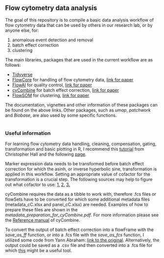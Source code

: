 ## Flow cytometry data analysis
The goal of this repository is to compile a basic data analysis workflow of flow cytometry data that can be used by others in our research lab, or by anyone else, for:
1. anomalous event detection and removal
2. batch effect correction
3. clustering

The main libraries, packages that are used in the current workflow are as follows:
- [Tidyverse](https://www.tidyverse.org)
- [FlowCore](https://bioconductor.org/packages/release/bioc/html/flowCore.html) for handling of flow cytometry data,
  [link for paper](https://doi.org/10.1186/1471-2105-10-106)
- [FlowAI](https://www.bioconductor.org/packages/release/bioc/html/flowAI.html) for quality control, [link for paper](https://doi.org/10.1093/bioinformatics/btw191)
- [cyCombine](https://github.com/biosurf/cyCombine) for batch effect correction, [link for paper](https://doi.org/10.1038/s41467-022-29383-5)
- [FlowSOM](https://www.bioconductor.org/packages/release/bioc/html/FlowSOM.html) for clustering, [link for paper](https://doi.org/10.1002/cyto.a.22625)

The documentation, vignettes and other information of these packages can be found on the above links. Other packages, such as *umap*, *patchwork* and *Biobase*, are also used by some specific functions.
<br>
<br>
### Useful information

For learning flow cytometry data handling, cleaning, compensation, gating, transformation and basic plotting in R, I recommend this [tutorial](https://github.com/hally166/R_flowcytometry_course) from Christopher Hall and the following [page](https://med.virginia.edu/flow-cytometry-facility/resources/r-script/).

Marker expression data needs to be transformed before batch effect correction for which the asinh, or inverse hyperbolic sine, transformation is applied in this workflow. Setting an appropriate value of cofactor for the transformation is a crucial step. The following sources may help to figure out what cofactor to use: 
[1.](https://cytoforum.stanford.edu/viewtopic.php?f=3&t=1498) 
[2.](https://github.com/maxentile/advanced-ml-project/issues/2) 
[3.](https://www.researchgate.net/figure/Selecting-the-optimal-value-of-cofactor-using-flowScape-The-distributions-of-CompControl_fig2_224915947)

cyCombine requires the data as a tibble to work with, therefore .fcs files or flowSets have to be converted for which some additional metadata files (metadata_cC.xlsx and panel_cC.xlsx) are needed. Examples of how to prepare these files are shown in the *metadata_preparation_for_cyCombine.pdf*. For more information please see the [Reference manual](https://biosurf.org/cyCombine_ref_manual.html) of cyCombine.

To convert the output of batch effect correction into a flowFrame with the *save_as_ff* function, or into a .fcs file with the *save_as_fcs* function, I utilized some code from Yann Abraham: [link to the original](https://gist.github.com/yannabraham/c1f9de9b23fb94105ca5). Alternatively, the output could be saved as a .csv file and then converted into a .fcs file for which [this](https://floreada.io/fcscreate) might be a useful tool.
